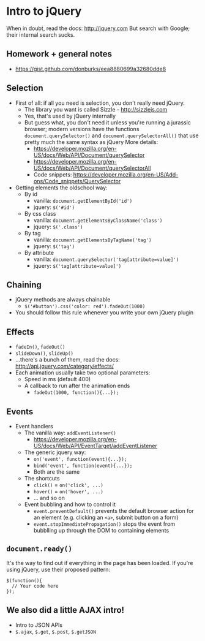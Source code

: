 # Intro to jQuery

When in doubt, read the docs: http://jquery.com
But search with Google; their internal search sucks.

## Homework + general notes
* https://gist.github.com/donburks/eea8880699a32680dde8

## Selection
* First of all: if all you need is selection, you don't really need jQuery.
    - The library you want is called Sizzle - http://sizzlejs.com
    - Yes, that's used by jQuery internally
    - But guess what, you don't need it unless you're running a jurassic browser; modern versions have the functions `document.querySelector()` and `document.querySelectorAll()` that use pretty much the same syntax as jQuery More details:
        + https://developer.mozilla.org/en-US/docs/Web/API/Document/querySelector
        + https://developer.mozilla.org/en-US/docs/Web/API/Document/querySelectorAll
        + Code snippets: https://developer.mozilla.org/en-US/Add-ons/Code_snippets/QuerySelector
* Getting elements the oldschool way:
    - By id
        + vanilla: `document.getElementById('id')`
        + jquery: `$('#id')`
    - By css class
        + vanilla: `document.getElementsByClassName('class')`
        + jquery: `$('.class')`
    - By tag
        + vanilla: `document.getElementsByTagName('tag')`
        + jquery: `$('tag')`
    - By attribute
        + vanilla: `document.querySelector('tag[attribute=value]')`
        + jquery: `$('tag[attribute=value]')`

## Chaining
* jQuery methods are always chainable
    - `$('#button').css('color: red').fadeOut(1000)`
* You should follow this rule whenever you write your own jQuery plugin

## Effects
* `fadeIn()`, `fadeOut()`
* `slideDown()`, `slideUp()`
* ...there's a bunch of them, read the docs: http://api.jquery.com/category/effects/
* Each animation usually take two optional parameters:
    - Speed in ms (default 400)
    - A callback to run after the animation ends
        + `fadeOut(1000, function(){...});`

## Events
* Event handlers
    - The vanilla way: `addEventListener()`
        + https://developer.mozilla.org/en-US/docs/Web/API/EventTarget/addEventListener
    - The generic jquery way: 
        + `on('event', function(event){...});` 
        + `bind('event', function(event){...});` 
        + Both are the same
    - The shortcuts
        + `click()` = `on('click', ...)`
        + `hover()` = `on('hover', ...)`
        + ... and so on
    - Event bubbling and how to control it
        + `event.preventDefault()` prevents the default browser action for an element (e.g. clicking an `<a>`, submit button on a form)
        + `event.stopImmediatePropagation()` stops the event from bubblling up through the DOM to containing elements

## `document.ready()`
It's the way to find out if everything in the page has been loaded. If you're using jQuery, use their proposed pattern: 
```
$(function(){
  // Your code here
});
```

## We also did a little AJAX intro!
* Intro to JSON APIs
* `$.ajax`, `$.get`, `$.post`, `$.getJSON`

